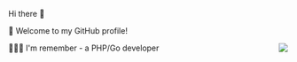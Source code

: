 Hi there 👋


🎉 Welcome to my GitHub profile!

👨🏻‍💻 I'm remember - a PHP/Go developer
<img align="right" src="https://github-readme-stats.vercel.app/api?username=wuqinqiang&show_icons=true&icon_color=805AD5&text_color=718096&bg_color=ffffff&hide_title=true" />

